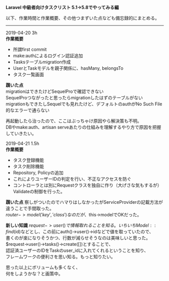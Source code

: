 **Laravel 中級者向けタスクリスト 5.1→5.8でやってみる編**

以下、作業時間と作業概要、その他つまずいた点なども備忘録的にまとめる。
___
2019-04-20 3h  
**作業概要**  
+ 所謂first commit
+ make:authによるログイン認証追加
+ Tasksテーブルmigration作成
+ UserとTaskモデルを親子関係に、hasMany, belongsTo
+ タスク一覧画面

**躓いた点**  
migrationはできたけどSequelProで確認できない  
SequelProつながったと思ったらmigrationしたはずのテーブルがない  
migrationもできたしSequelでも見れたけど、デフォルトのauthがNo Such File的なエラーで通らない

再起動したら治ったので、ここはぶっちゃけ原因やら解決策も不明。  
DBやmake:auth、artisan serveあたりの仕組みを理解するやり方で原因を把握していきたい。  

2019-04-21 1.5h  
**作業概要**  
+ タスク登録機能
+ タスク削除機能
+ Repository, Policyの追加
+ これによりユーザーIDの判定を行い、不正なアクセスを防ぐ
+ コントローラとは別にRequestクラスを独自に作り（大げさな気もするが）Validateの制御を行った。

**躓いた点**
察しがついたのでハマりはしなかったがServiceProviderの記載方法が違うことで手間取った。  
$router->model('key', 'class')なのだが、$this->modelでOKだった。  

**新しい知識**
$request->user()で情報取れることを知る。  
いちいちModel::find($id)などとし、この前にauth()->user()->idなどで値を取っていたので、  
書くのが楽になりそうかつ、行数が減らせそうなのは美味しいと思った。  
$request->user()->tasks()->create([])とすることで、  
認証済ユーザーのIDをTaskのuser_idに入れてくれるということを知り、  
フレームワークの便利さを思い知る。もっと知りたい。  

思った以上にボリュームも多くなく、  
何をしようかな？と画策中。  